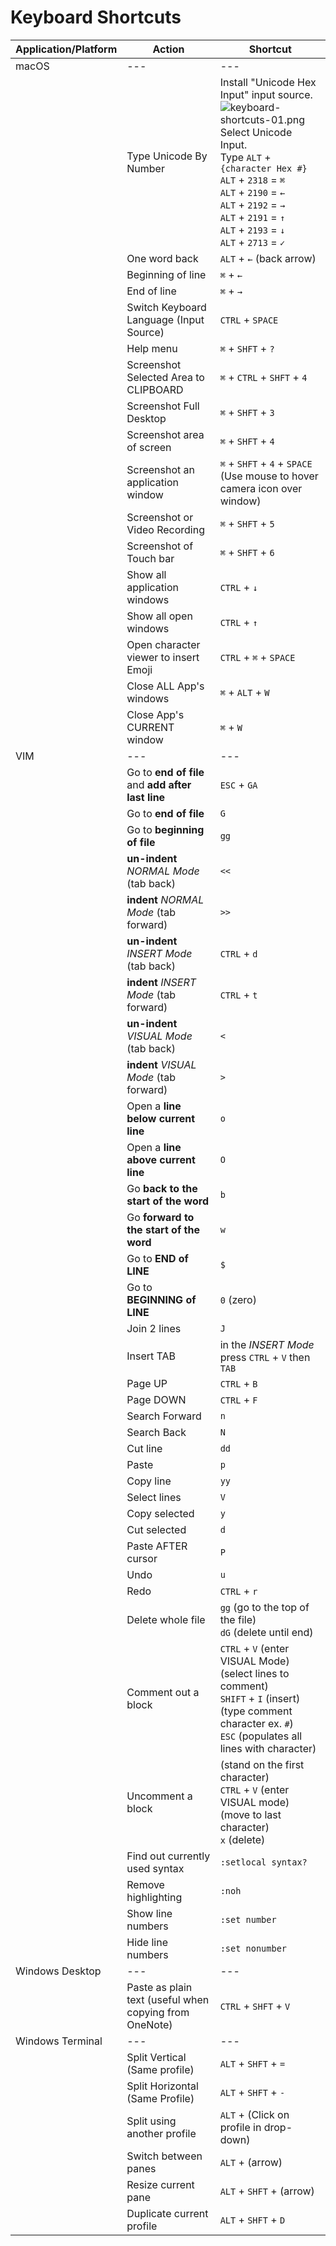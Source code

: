 # Keyboard Shortcuts

| Application/Platform | Action                                                 | Shortcut                                                                                                                                                                                                                                                                                                           |
|----------------------|--------------------------------------------------------|--------------------------------------------------------------------------------------------------------------------------------------------------------------------------------------------------------------------------------------------------------------------------------------------------------------------|
| macOS                | ---                                                    | ---                                                                                                                                                                                                                                                                                                                |
|                      | Type Unicode By Number                                 | Install "Unicode Hex Input" input source. ![keyboard-shortcuts-01.png](keyboard-shortcuts-01.png) Select Unicode Input.<br/>Type `ALT` + `{character Hex #}`<br/>`ALT` + `2318` = `⌘`<br/>`ALT` + `2190` = `←`<br/>`ALT` + `2192` = `→`<br/>`ALT` + `2191` = `↑`<br/>`ALT` + `2193` = `↓`<br/>`ALT` + `2713` = `✓` |
|                      | One word back                                          | `ALT` + `←` (back arrow)                                                                                                                                                                                                                                                                                           |
|                      | Beginning of line                                      | `⌘` + `←`                                                                                                                                                                                                                                                                                                          |
|                      | End of line                                            | `⌘` + `→`                                                                                                                                                                                                                                                                                                          |
|                      | Switch Keyboard Language (Input Source)                | `CTRL` + `SPACE`                                                                                                                                                                                                                                                                                                   |
|                      | Help menu                                              | `⌘` + `SHFT` + `?`                                                                                                                                                                                                                                                                                                 |
|                      | Screenshot Selected Area to CLIPBOARD                  | `⌘` + `CTRL` + `SHFT` + `4`                                                                                                                                                                                                                                                                                        |
|                      | Screenshot Full Desktop                                | `⌘` + `SHFT` + `3`                                                                                                                                                                                                                                                                                                 |
|                      | Screenshot area of screen                              | `⌘` + `SHFT` + `4`                                                                                                                                                                                                                                                                                                 |
|                      | Screenshot an application window                       | `⌘` + `SHFT` + `4` + `SPACE` (Use mouse to hover camera icon over window)                                                                                                                                                                                                                                          |
|                      | Screenshot or Video Recording                          | `⌘` + `SHFT` + `5`                                                                                                                                                                                                                                                                                                 |
|                      | Screenshot of Touch bar                                | `⌘` + `SHFT` + `6`                                                                                                                                                                                                                                                                                                 |
|                      | Show all application windows                           | `CTRL` + `↓`                                                                                                                                                                                                                                                                                                       |
|                      | Show all open windows                                  | `CTRL` + `↑`                                                                                                                                                                                                                                                                                                       |
|                      | Open character viewer to insert Emoji                  | `CTRL` + `⌘` + `SPACE`                                                                                                                                                                                                                                                                                             |
|                      | Close ALL App's windows                                | `⌘` + `ALT` + `W`                                                                                                                                                                                                                                                                                                  |
|                      | Close App's CURRENT window                             | `⌘` + `W`                                                                                                                                                                                                                                                                                                          |
| VIM                  | ---                                                    | ---                                                                                                                                                                                                                                                                                                                |
|                      | Go to **end of file** and **add after last line**      | `ESC` + `GA`                                                                                                                                                                                                                                                                                                       |
|                      | Go to **end of file**                                  | `G`                                                                                                                                                                                                                                                                                                                |
|                      | Go to **beginning of file**                            | `gg`                                                                                                                                                                                                                                                                                                               |
|                      | **un-indent** _NORMAL Mode_ (tab back)                 | `<<`                                                                                                                                                                                                                                                                                                               |
|                      | **indent** _NORMAL Mode_ (tab forward)                 | `>>`                                                                                                                                                                                                                                                                                                               |
|                      | **un-indent** _INSERT Mode_ (tab back)                 | `CTRL` + `d`                                                                                                                                                                                                                                                                                                       |
|                      | **indent** _INSERT Mode_ (tab forward)                 | `CTRL` + `t`                                                                                                                                                                                                                                                                                                       |
|                      | **un-indent** _VISUAL Mode_ (tab back)                 | `<`                                                                                                                                                                                                                                                                                                                |
|                      | **indent** _VISUAL Mode_ (tab forward)                 | `>`                                                                                                                                                                                                                                                                                                                |
|                      | Open a **line below current line**                     | `o`                                                                                                                                                                                                                                                                                                                |
|                      | Open a **line above current line**                     | `O`                                                                                                                                                                                                                                                                                                                |
|                      | Go **back to the start of the word**                   | `b`                                                                                                                                                                                                                                                                                                                |
|                      | Go **forward to the start of the word**                | `w`                                                                                                                                                                                                                                                                                                                |
|                      | Go to **END of LINE**                                  | `$`                                                                                                                                                                                                                                                                                                                |
|                      | Go to **BEGINNING of LINE**                            | `0` (zero)                                                                                                                                                                                                                                                                                                         |
|                      | Join 2 lines                                           | `J`                                                                                                                                                                                                                                                                                                                |
|                      | Insert TAB                                             | in the _INSERT Mode_ press `CTRL` + `V` then `TAB`                                                                                                                                                                                                                                                                 |
|                      | Page UP                                                | `CTRL` + `B`                                                                                                                                                                                                                                                                                                       |
|                      | Page DOWN                                              | `CTRL` + `F`                                                                                                                                                                                                                                                                                                       |
|                      | Search Forward                                         | `n`                                                                                                                                                                                                                                                                                                                |
|                      | Search Back                                            | `N`                                                                                                                                                                                                                                                                                                                |
|                      | Cut line                                               | `dd`                                                                                                                                                                                                                                                                                                               |
|                      | Paste                                                  | `p`                                                                                                                                                                                                                                                                                                                |
|                      | Copy line                                              | `yy`                                                                                                                                                                                                                                                                                                               |
|                      | Select lines                                           | `V`                                                                                                                                                                                                                                                                                                                |
|                      | Copy selected                                          | `y`                                                                                                                                                                                                                                                                                                                |
|                      | Cut selected                                           | `d`                                                                                                                                                                                                                                                                                                                |
|                      | Paste AFTER cursor                                     | `P`                                                                                                                                                                                                                                                                                                                |
|                      | Undo                                                   | `u`                                                                                                                                                                                                                                                                                                                |
|                      | Redo                                                   | `CTRL` + `r`                                                                                                                                                                                                                                                                                                       |
|                      | Delete whole file                                      | `gg` (go to the top of the file)<br/>`dG` (delete until end)                                                                                                                                                                                                                                                       |
|                      | Comment out a block                                    | `CTRL` + `V` (enter VISUAL Mode)<br/>(select lines to comment)<br/>`SHIFT` + `I` (insert)<br/>(type comment character ex. `#`)<br/>`ESC` (populates all lines with character)                                                                                                                                      |
|                      | Uncomment a block                                      | (stand on the first character)<br/>`CTRL` + `V` (enter VISUAL mode)<br/>(move to last character)<br/>`x` (delete)                                                                                                                                                                                                  |
|                      | Find out currently used syntax                         | `:setlocal syntax?`                                                                                                                                                                                                                                                                                                |
|                      | Remove highlighting                                    | `:noh`                                                                                                                                                                                                                                                                                                             |
|                      | Show line numbers                                      | `:set number`                                                                                                                                                                                                                                                                                                      |
|                      | Hide line numbers                                      | `:set nonumber`                                                                                                                                                                                                                                                                                                    |
| Windows Desktop      | ---                                                    | ---                                                                                                                                                                                                                                                                                                                |
|                      | Paste as plain text (useful when copying from OneNote) | `CTRL` + `SHFT` + `V`                                                                                                                                                                                                                                                                                              |
| Windows Terminal     | ---                                                    | ---                                                                                                                                                                                                                                                                                                                |
|                      | Split Vertical (Same profile)                          | `ALT` + `SHFT` + `=`                                                                                                                                                                                                                                                                                               |
|                      | Split Horizontal (Same Profile)                        | `ALT` + `SHFT` + `-`                                                                                                                                                                                                                                                                                               |
|                      | Split using another profile                            | `ALT` + (Click on profile in drop-down)                                                                                                                                                                                                                                                                            |
|                      | Switch between panes                                   | `ALT` + (arrow)                                                                                                                                                                                                                                                                                                    |
|                      | Resize current pane                                    | `ALT` + `SHFT` + (arrow)                                                                                                                                                                                                                                                                                           |
|                      | Duplicate current profile                              | `ALT` + `SHFT` + `D`                                                                                                                                                                                                                                                                                               |
